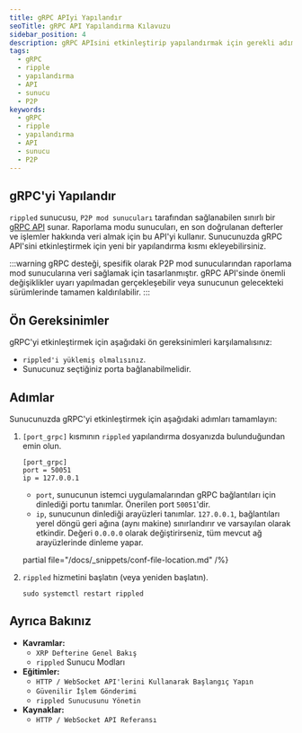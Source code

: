 ```yaml
---
title: gRPC APIyi Yapılandır
seoTitle: gRPC API Yapılandırma Kılavuzu
sidebar_position: 4
description: gRPC APIsini etkinleştirip yapılandırmak için gerekli adımlar burada bulunmaktadır. Kullanıcılar, bu API ile veri raporlamaları yapabilirler.
tags: 
  - gRPC
  - ripple
  - yapılandırma
  - API
  - sunucu
  - P2P
keywords: 
  - gRPC
  - ripple
  - yapılandırma
  - API
  - sunucu
  - P2P
---
```


## gRPC'yi Yapılandır

`rippled` sunucusu, `P2P mod sunucuları` tarafından sağlanabilen sınırlı bir [gRPC API](https://grpc.io/) sunar. Raporlama modu sunucuları, en son doğrulanan defterler ve işlemler hakkında veri almak için bu API'yi kullanır. Sunucunuzda gRPC API'sini etkinleştirmek için yeni bir yapılandırma kısmı ekleyebilirsiniz.

:::warning
gRPC desteği, spesifik olarak P2P mod sunucularından raporlama mod sunucularına veri sağlamak için tasarlanmıştır. gRPC API'sinde önemli değişiklikler uyarı yapılmadan gerçekleşebilir veya sunucunun gelecekteki sürümlerinde tamamen kaldırılabilir.
:::

## Ön Gereksinimler

gRPC'yi etkinleştirmek için aşağıdaki ön gereksinimleri karşılamalısınız:

- `rippled'i yüklemiş olmalısınız`.
- Sunucunuz seçtiğiniz porta bağlanabilmelidir.

## Adımlar

Sunucunuzda gRPC'yi etkinleştirmek için aşağıdaki adımları tamamlayın:

1. `[port_grpc]` kısmının `rippled` yapılandırma dosyanızda bulunduğundan emin olun.

    ```
    [port_grpc]
    port = 50051
    ip = 127.0.0.1
    ```

    - `port`, sunucunun istemci uygulamalarından gRPC bağlantıları için dinlediği portu tanımlar. Önerilen port `50051`'dir.
    - `ip`, sunucunun dinlediği arayüzleri tanımlar. `127.0.0.1`, bağlantıları yerel döngü geri ağına (aynı makine) sınırlandırır ve varsayılan olarak etkindir. Değeri `0.0.0.0` olarak değiştirirseniz, tüm mevcut ağ arayüzlerinde dinleme yapar.

    partial file="/docs/_snippets/conf-file-location.md" /%}

2. `rippled` hizmetini başlatın (veya yeniden başlatın).

    ```
    sudo systemctl restart rippled
    ```

## Ayrıca Bakınız

- **Kavramlar:**
    - `XRP Defterine Genel Bakış`
    - `rippled` Sunucu Modları
- **Eğitimler:**
    - `HTTP / WebSocket API'lerini Kullanarak Başlangıç Yapın`
    - `Güvenilir İşlem Gönderimi`
    - `rippled Sunucusunu Yönetin`
- **Kaynaklar:**
    - `HTTP / WebSocket API Referansı`

